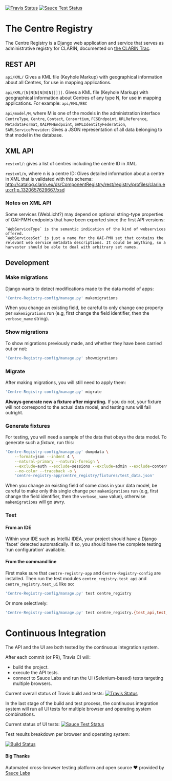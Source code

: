 [![Travis Status](https://travis-ci.org/clarin-eric/Centre-Registry.svg?branch=sauce-ci)](https://travis-ci.org/clarin-eric/Centre-Registry)
[![Sauce Test Status](https://saucelabs.com/buildstatus/centre-registry)](https://app.saucelabs.com/u/centre-registry)
# The Centre Registry
The Centre Registry is a Django web application and service that serves as administrative registry for CLARIN, documented on [the CLARIN Trac](https://trac.clarin.eu/wiki/Centre%20Registry).

## REST API
`api/KML/`
Gives a KML file (Keyhole Markup) with geographical information about all Centres, for use in
mapping applications.

`api/KML/[N[N[N[N[N[N]]]]]`.
Gives a KML file (Keyhole Markup) with geographical information about Centres of any type N, for
use in mapping applications. For example: `api/KML/EBC`

`api/model/M`, where M is one of the models in the administration interface `CentreType`,
`Centre`, `Contact`, `Consortium`, `FCSEndpoint`, `URLReference`, `MetadataFormat`,
`OAIPMHEndpoint`, `SAMLIdentityFederation`, `SAMLServiceProvider`:
Gives a JSON representation of all data belonging to that model in the database.

## XML API
`restxml/`: gives a list of centres including the centre ID in XML.

`restxml/n`, where n is a centre ID: Gives detailed information about a centre in XML that is validated with this schema: ​http://catalog.clarin.eu/ds/ComponentRegistry/rest/registry/profiles/clarin.eu:cr1:p_1320657629667/xsd

### Notes on XML API
Some services (WebLicht?) may depend on optional string-type properties of OAI-PMH endpoints that have been exported since the first API versions:

    `WebServiceType` is the semantic indication of the kind of webservices offered.
    `WebServicesSet` is just a name for the OAI-PMH set that contains the relevant web service metadata descriptions. It could be anything, so a harvester should be able to deal with arbitrary set names. 

## Development
### Make migrations
Django wants to detect modifications made to the data model of apps:
```sh
'Centre-Registry-config/manage.py' makemigrations
```
When you change an existing field, be careful to only change one property per `makemigrations` run (e.g, first change the field identifier, then the  `verbose_name` string).

### Show migrations
To show migrations previously made, and whether they have been carried out or not:
```sh
'Centre-Registry-config/manage.py' showmigrations
```

### Migrate
After making migrations, you will still need to apply them:
```sh
'Centre-Registry-config/manage.py' migrate
```
**Always generate new a fixture after migrating.** If you do not, your fixture will not correspond to the actual data model, and testing runs will fail outright.

### Generate fixtures
For testing, you will need a sample of the data that obeys the data model. To generate such a *fixture*, run this:
```sh
'Centre-Registry-config/manage.py' dumpdata \
    --format=json --indent 4 \
    --natural-primary --natural-foreign \
    --exclude=auth --exclude=sessions --exclude=admin --exclude=contenttypes \
    --no-color --traceback -o \
    'centre-registry-app/centre_registry/fixtures/test_data.json'
```
When you change an existing field of some class in your data model, be careful to make only this single change per `makemigrations` run (e.g, first change the field identifier, then the  `verbose_name` value), otherwise `makemigrations` will go awry.

### Test
#### From an IDE
Within your IDE such as IntelliJ IDEA, your project should have a Django 'facet' detected automatically. If so, you should have the complete testing 'run configuration' available.
#### From the command line
First make sure that `centre-registry-app` and `Centre-Registry-config` are installed. Then run the test modules `centre_registry.test_api` and `centre_registry.test_ui` like so:
```sh
'Centre-Registry-config/manage.py' test centre_registry
```
Or more selectively:
```sh
'Centre-Registry-config/manage.py' test centre_registry.{test_api,test_ui}
```

# Continuous Integration

The API and the UI are both tested by the continuous integration system.

After each commit (or PR), Travis CI will:
- build the project.
- execute the API tests.
- connect to Sauce Labs and run the UI (Selenium-based) tests targeting multiple browsers.

Current overall status of Travis build and tests:
[![Travis Status](https://travis-ci.org/clarin-eric/Centre-Registry.svg?branch=sauce-ci)](https://travis-ci.org/clarin-eric/Centre-Registry)

In the last stage of the build and test process, the continuous integration system will run all UI tests for multiple browser and operating system combinations.

Current status of UI tests:
[![Sauce Test Status](https://saucelabs.com/buildstatus/centre-registry)](https://app.saucelabs.com/u/centre-registry)

Test results breakdown per browser and operating system:

[![Build Status](https://app.saucelabs.com/browser-matrix/centre-registry.svg)](https://saucelabs.com/u/centre-registry)

#### Big Thanks

Automated cross-browser testing platform and open source ❤️ provided by [Sauce Labs][homepage]

[homepage]: https://saucelabs.com
